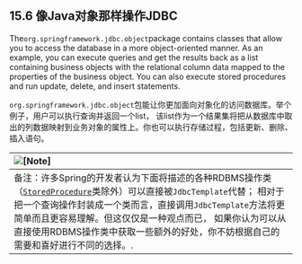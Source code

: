 ## 15.6 **像Java对象那样操作JDBC**

The`org.springframework.jdbc.object`package contains classes that allow you to access the database in a more object-oriented manner. As an example, you can execute queries and get the results back as a list containing business objects with the relational column data mapped to the properties of the business object. You can also execute stored procedures and run update, delete, and insert statements.

`org.springframework.jdbc.object`包能让你更加面向对象化的访问数据库。举个例子，用户可以执行查询并返回一个list， 该list作为一个结果集将把从数据库中取出的列数据映射到业务对象的属性上。你也可以执行存储过程，包括更新、删除、插入语句。

| ![](http://docs.spring.io/spring/docs/5.0.0.M5/spring-framework-reference/html/images/note.png.pagespeed.ce.9zQ_1wVwzR.png "\[Note\]") |
| :--- |
|  备注：许多Spring的开发者认为下面将描述的各种RDBMS操作类（[`StoredProcedure`](http://docs.spring.io/spring/docs/5.0.0.M5/spring-framework-reference/html/jdbc.html#jdbc-StoredProcedure)类除外）可以直接被`JdbcTemplate`代替； 相对于把一个查询操作封装成一个类而言，直接调用`JdbcTemplate`方法将更简单而且更容易理解。但这仅仅是一种观点而已， 如果你认为可以从直接使用RDBMS操作类中获取一些额外的好处，你不妨根据自己的需要和喜好进行不同的选择。. |



